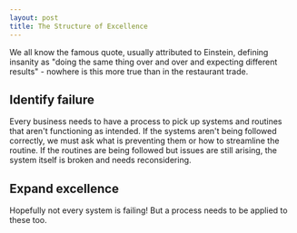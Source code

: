 ```yaml
---
layout: post
title: The Structure of Excellence
---
```


We all know the famous quote, usually attributed to Einstein, defining insanity as "doing the same thing over and over and expecting different results" - nowhere is this more true than in the restaurant trade.

## Identify failure

Every business needs to have a process to pick up systems and routines that aren't functioning as intended. If the systems aren't being followed correctly, we must ask what is preventing them or how to streamline the routine. If the routines are being followed but issues are still arising, the system itself is broken and needs reconsidering.

## Expand excellence

Hopefully not every system is failing! But a process needs to be applied to these too.